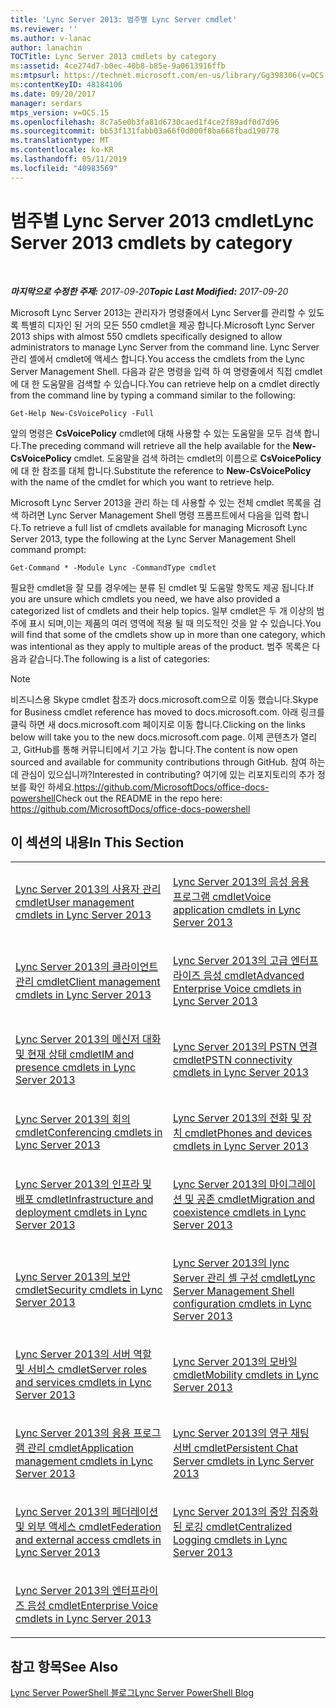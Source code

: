 ```yaml
---
title: 'Lync Server 2013: 범주별 Lync Server cmdlet'
ms.reviewer: ''
ms.author: v-lanac
author: lanachin
TOCTitle: Lync Server 2013 cmdlets by category
ms:assetid: 4ce274d7-b0ec-40b8-b85e-9a0613916ffb
ms:mtpsurl: https://technet.microsoft.com/en-us/library/Gg398306(v=OCS.15)
ms:contentKeyID: 48184106
ms.date: 09/20/2017
manager: serdars
mtps_version: v=OCS.15
ms.openlocfilehash: 8c7a5e0b3fa81d6730caed1f4ce2f89adf0d7d96
ms.sourcegitcommit: bb53f131fabb03a66f0d000f8ba668fbad190778
ms.translationtype: MT
ms.contentlocale: ko-KR
ms.lasthandoff: 05/11/2019
ms.locfileid: "40983569"
---
```

<div data-xmlns="http://www.w3.org/1999/xhtml">

<div class="topic" data-xmlns="http://www.w3.org/1999/xhtml" data-msxsl="urn:schemas-microsoft-com:xslt" data-cs="http://msdn.microsoft.com/en-us/">

<div data-asp="http://msdn2.microsoft.com/asp">

# <a name="lync-server-2013-cmdlets-by-category"></a><span data-ttu-id="55a52-102">범주별 Lync Server 2013 cmdlet</span><span class="sxs-lookup"><span data-stu-id="55a52-102">Lync Server 2013 cmdlets by category</span></span>

</div>

<div id="mainSection">

<div id="mainBody">

<span> </span>

<span data-ttu-id="55a52-103">_**마지막으로 수정한 주제:** 2017-09-20_</span><span class="sxs-lookup"><span data-stu-id="55a52-103">_**Topic Last Modified:** 2017-09-20_</span></span>

<span data-ttu-id="55a52-104">Microsoft Lync Server 2013는 관리자가 명령줄에서 Lync Server를 관리할 수 있도록 특별히 디자인 된 거의 모든 550 cmdlet을 제공 합니다.</span><span class="sxs-lookup"><span data-stu-id="55a52-104">Microsoft Lync Server 2013 ships with almost 550 cmdlets specifically designed to allow administrators to manage Lync Server from the command line.</span></span> <span data-ttu-id="55a52-105">Lync Server 관리 셸에서 cmdlet에 액세스 합니다.</span><span class="sxs-lookup"><span data-stu-id="55a52-105">You access the cmdlets from the Lync Server Management Shell.</span></span> <span data-ttu-id="55a52-106">다음과 같은 명령을 입력 하 여 명령줄에서 직접 cmdlet에 대 한 도움말을 검색할 수 있습니다.</span><span class="sxs-lookup"><span data-stu-id="55a52-106">You can retrieve help on a cmdlet directly from the command line by typing a command similar to the following:</span></span>

    Get-Help New-CsVoicePolicy -Full

<span data-ttu-id="55a52-107">앞의 명령은 **CsVoicePolicy** cmdlet에 대해 사용할 수 있는 도움말을 모두 검색 합니다.</span><span class="sxs-lookup"><span data-stu-id="55a52-107">The preceding command will retrieve all the help available for the **New-CsVoicePolicy** cmdlet.</span></span> <span data-ttu-id="55a52-108">도움말을 검색 하려는 cmdlet의 이름으로 **CsVoicePolicy** 에 대 한 참조를 대체 합니다.</span><span class="sxs-lookup"><span data-stu-id="55a52-108">Substitute the reference to **New-CsVoicePolicy** with the name of the cmdlet for which you want to retrieve help.</span></span>

<span data-ttu-id="55a52-109">Microsoft Lync Server 2013을 관리 하는 데 사용할 수 있는 전체 cmdlet 목록을 검색 하려면 Lync Server Management Shell 명령 프롬프트에서 다음을 입력 합니다.</span><span class="sxs-lookup"><span data-stu-id="55a52-109">To retrieve a full list of cmdlets available for managing Microsoft Lync Server 2013, type the following at the Lync Server Management Shell command prompt:</span></span>

    Get-Command * -Module Lync -CommandType cmdlet

<span data-ttu-id="55a52-110">필요한 cmdlet을 잘 모를 경우에는 분류 된 cmdlet 및 도움말 항목도 제공 됩니다.</span><span class="sxs-lookup"><span data-stu-id="55a52-110">If you are unsure which cmdlets you need, we have also provided a categorized list of cmdlets and their help topics.</span></span> <span data-ttu-id="55a52-111">일부 cmdlet은 두 개 이상의 범주에 표시 되며,이는 제품의 여러 영역에 적용 될 때 의도적인 것을 알 수 있습니다.</span><span class="sxs-lookup"><span data-stu-id="55a52-111">You will find that some of the cmdlets show up in more than one category, which was intentional as they apply to multiple areas of the product.</span></span> <span data-ttu-id="55a52-112">범주 목록은 다음과 같습니다.</span><span class="sxs-lookup"><span data-stu-id="55a52-112">The following is a list of categories:</span></span>

<div>


> [!NOTE]
> <span data-ttu-id="55a52-113">비즈니스용 Skype cmdlet 참조가 docs.microsoft.com으로 이동 했습니다.</span><span class="sxs-lookup"><span data-stu-id="55a52-113">Skype for Business cmdlet reference has moved to docs.microsoft.com.</span></span> <span data-ttu-id="55a52-114">아래 링크를 클릭 하면 새 docs.microsoft.com 페이지로 이동 합니다.</span><span class="sxs-lookup"><span data-stu-id="55a52-114">Clicking on the links below will take you to the new docs.microsoft.com page.</span></span> <span data-ttu-id="55a52-115">이제 콘텐츠가 열리고, GitHub를 통해 커뮤니티에서 기고 가능 합니다.</span><span class="sxs-lookup"><span data-stu-id="55a52-115">The content is now open sourced and available for community contributions through GitHub.</span></span> <span data-ttu-id="55a52-116">참여 하는 데 관심이 있으십니까?</span><span class="sxs-lookup"><span data-stu-id="55a52-116">Interested in contributing?</span></span> <span data-ttu-id="55a52-117">여기에 있는 리포지토리의 추가 정보를 확인 하세요.<A href="https://github.com/microsoftdocs/office-docs-powershell">https://github.com/MicrosoftDocs/office-docs-powershell</A></span><span class="sxs-lookup"><span data-stu-id="55a52-117">Check out the README in the repo here: <A href="https://github.com/microsoftdocs/office-docs-powershell">https://github.com/MicrosoftDocs/office-docs-powershell</A></span></span>



</div>

<div>

## <a name="in-this-section"></a><span data-ttu-id="55a52-118">이 섹션의 내용</span><span class="sxs-lookup"><span data-stu-id="55a52-118">In This Section</span></span>


<table>
<colgroup>
<col style="width: 50%" />
<col style="width: 50%" />
</colgroup>
<tbody>
<tr class="odd">
<td><p><span data-ttu-id="55a52-119"><a href="lync-server-2013-user-management-cmdlets.md">Lync Server 2013의 사용자 관리 cmdlet</a></span><span class="sxs-lookup"><span data-stu-id="55a52-119"><a href="lync-server-2013-user-management-cmdlets.md">User management cmdlets in Lync Server 2013</a></span></span></p></td>
<td><p><span data-ttu-id="55a52-120"><a href="lync-server-2013-voice-application-cmdlets.md">Lync Server 2013의 음성 응용 프로그램 cmdlet</a></span><span class="sxs-lookup"><span data-stu-id="55a52-120"><a href="lync-server-2013-voice-application-cmdlets.md">Voice application cmdlets in Lync Server 2013</a></span></span></p></td>
</tr>
<tr class="even">
<td><p><span data-ttu-id="55a52-121"><a href="lync-server-2013-client-management-cmdlets.md">Lync Server 2013의 클라이언트 관리 cmdlet</a></span><span class="sxs-lookup"><span data-stu-id="55a52-121"><a href="lync-server-2013-client-management-cmdlets.md">Client management cmdlets in Lync Server 2013</a></span></span></p></td>
<td><p><span data-ttu-id="55a52-122"><a href="lync-server-2013-advanced-enterprise-voice-cmdlets.md">Lync Server 2013의 고급 엔터프라이즈 음성 cmdlet</a></span><span class="sxs-lookup"><span data-stu-id="55a52-122"><a href="lync-server-2013-advanced-enterprise-voice-cmdlets.md">Advanced Enterprise Voice cmdlets in Lync Server 2013</a></span></span></p></td>
</tr>
<tr class="odd">
<td><p><span data-ttu-id="55a52-123"><a href="lync-server-2013-im-and-presence-cmdlets.md">Lync Server 2013의 메신저 대화 및 현재 상태 cmdlet</a></span><span class="sxs-lookup"><span data-stu-id="55a52-123"><a href="lync-server-2013-im-and-presence-cmdlets.md">IM and presence cmdlets in Lync Server 2013</a></span></span></p></td>
<td><p><span data-ttu-id="55a52-124"><a href="lync-server-2013-pstn-connectivity-cmdlets.md">Lync Server 2013의 PSTN 연결 cmdlet</a></span><span class="sxs-lookup"><span data-stu-id="55a52-124"><a href="lync-server-2013-pstn-connectivity-cmdlets.md">PSTN connectivity cmdlets in Lync Server 2013</a></span></span></p></td>
</tr>
<tr class="even">
<td><p><span data-ttu-id="55a52-125"><a href="lync-server-2013-conferencing-cmdlets.md">Lync Server 2013의 회의 cmdlet</a></span><span class="sxs-lookup"><span data-stu-id="55a52-125"><a href="lync-server-2013-conferencing-cmdlets.md">Conferencing cmdlets in Lync Server 2013</a></span></span></p></td>
<td><p><span data-ttu-id="55a52-126"><a href="lync-server-2013-phones-and-devices-cmdlets.md">Lync Server 2013의 전화 및 장치 cmdlet</a></span><span class="sxs-lookup"><span data-stu-id="55a52-126"><a href="lync-server-2013-phones-and-devices-cmdlets.md">Phones and devices cmdlets in Lync Server 2013</a></span></span></p></td>
</tr>
<tr class="odd">
<td><p><span data-ttu-id="55a52-127"><a href="lync-server-2013-infrastructure-and-deployment-cmdlets.md">Lync Server 2013의 인프라 및 배포 cmdlet</a></span><span class="sxs-lookup"><span data-stu-id="55a52-127"><a href="lync-server-2013-infrastructure-and-deployment-cmdlets.md">Infrastructure and deployment cmdlets in Lync Server 2013</a></span></span></p></td>
<td><p><span data-ttu-id="55a52-128"><a href="lync-server-2013-migration-and-coexistence-cmdlets.md">Lync Server 2013의 마이그레이션 및 공존 cmdlet</a></span><span class="sxs-lookup"><span data-stu-id="55a52-128"><a href="lync-server-2013-migration-and-coexistence-cmdlets.md">Migration and coexistence cmdlets in Lync Server 2013</a></span></span></p></td>
</tr>
<tr class="even">
<td><p><span data-ttu-id="55a52-129"><a href="lync-server-2013-security-cmdlets.md">Lync Server 2013의 보안 cmdlet</a></span><span class="sxs-lookup"><span data-stu-id="55a52-129"><a href="lync-server-2013-security-cmdlets.md">Security cmdlets in Lync Server 2013</a></span></span></p></td>
<td><p><span data-ttu-id="55a52-130"><a href="lync-server-2013-lync-server-management-shell-configuration-cmdlets.md">Lync Server 2013의 lync Server 관리 셸 구성 cmdlet</a></span><span class="sxs-lookup"><span data-stu-id="55a52-130"><a href="lync-server-2013-lync-server-management-shell-configuration-cmdlets.md">Lync Server Management Shell configuration cmdlets in Lync Server 2013</a></span></span></p></td>
</tr>
<tr class="odd">
<td><p><span data-ttu-id="55a52-131"><a href="lync-server-2013-server-roles-and-services-cmdlets.md">Lync Server 2013의 서버 역할 및 서비스 cmdlet</a></span><span class="sxs-lookup"><span data-stu-id="55a52-131"><a href="lync-server-2013-server-roles-and-services-cmdlets.md">Server roles and services cmdlets in Lync Server 2013</a></span></span></p></td>
<td><p><span data-ttu-id="55a52-132"><a href="lync-server-2013-mobility-cmdlets.md">Lync Server 2013의 모바일 cmdlet</a></span><span class="sxs-lookup"><span data-stu-id="55a52-132"><a href="lync-server-2013-mobility-cmdlets.md">Mobility cmdlets in Lync Server 2013</a></span></span></p></td>
</tr>
<tr class="even">
<td><p><span data-ttu-id="55a52-133"><a href="lync-server-2013-application-management-cmdlets.md">Lync Server 2013의 응용 프로그램 관리 cmdlet</a></span><span class="sxs-lookup"><span data-stu-id="55a52-133"><a href="lync-server-2013-application-management-cmdlets.md">Application management cmdlets in Lync Server 2013</a></span></span></p></td>
<td><p><span data-ttu-id="55a52-134"><a href="lync-server-2013-persistent-chat-server-cmdlets.md">Lync Server 2013의 영구 채팅 서버 cmdlet</a></span><span class="sxs-lookup"><span data-stu-id="55a52-134"><a href="lync-server-2013-persistent-chat-server-cmdlets.md">Persistent Chat Server cmdlets in Lync Server 2013</a></span></span></p></td>
</tr>
<tr class="odd">
<td><p><span data-ttu-id="55a52-135"><a href="lync-server-2013-federation-and-external-access-cmdlets.md">Lync Server 2013의 페더레이션 및 외부 액세스 cmdlet</a></span><span class="sxs-lookup"><span data-stu-id="55a52-135"><a href="lync-server-2013-federation-and-external-access-cmdlets.md">Federation and external access cmdlets in Lync Server 2013</a></span></span></p></td>
<td><p><span data-ttu-id="55a52-136"><a href="lync-server-2013-centralized-logging-cmdlets.md">Lync Server 2013의 중앙 집중화 된 로깅 cmdlet</a></span><span class="sxs-lookup"><span data-stu-id="55a52-136"><a href="lync-server-2013-centralized-logging-cmdlets.md">Centralized Logging cmdlets in Lync Server 2013</a></span></span></p></td>
</tr>
<tr class="even">
<td><p><span data-ttu-id="55a52-137"><a href="lync-server-2013-enterprise-voice-cmdlets.md">Lync Server 2013의 엔터프라이즈 음성 cmdlet</a></span><span class="sxs-lookup"><span data-stu-id="55a52-137"><a href="lync-server-2013-enterprise-voice-cmdlets.md">Enterprise Voice cmdlets in Lync Server 2013</a></span></span></p></td>
<td></td>
</tr>
</tbody>
</table>


</div>

<div>

## <a name="see-also"></a><span data-ttu-id="55a52-138">참고 항목</span><span class="sxs-lookup"><span data-stu-id="55a52-138">See Also</span></span>


[<span data-ttu-id="55a52-139">Lync Server PowerShell 블로그</span><span class="sxs-lookup"><span data-stu-id="55a52-139">Lync Server PowerShell Blog</span></span>](https://go.microsoft.com/fwlink/p/?linkid=203150)  
  

</div>

</div>

<span> </span>

</div>

</div>

</div>

